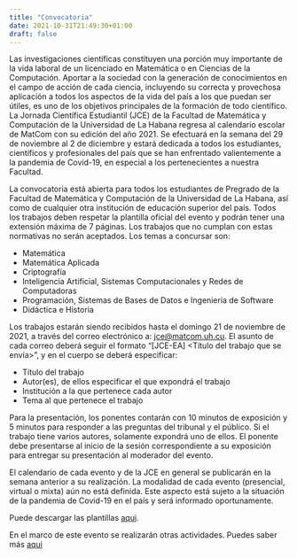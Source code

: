 ```yaml
---
title: "Convocatoria"
date: 2021-10-31T21:49:30+01:00
draft: false
---
```


Las investigaciones científicas constituyen una porción muy importante de la vida laboral de un licenciado en Matemática o en Ciencias de la Computación. Aportar a la
sociedad con la generación de conocimientos en el campo de acción de cada ciencia,
incluyendo su correcta y provechosa aplicación a todos los aspectos de la vida del país
a los que puedan ser útiles, es uno de los objetivos principales de la formación de todo
científico.
La Jornada Científica Estudiantil (JCE) de la Facultad de Matemática y Computación
de la Universidad de La Habana regresa al calendario escolar de MatCom con su edición
del año 2021. Se efectuará en la semana del 29 de noviembre al 2 de diciembre y
estará dedicada a todos los estudiantes, científicos y profesionales del país que se han
enfrentado valientemente a la pandemia de Covid-19, en especial a los pertenecientes
a nuestra Facultad.

La convocatoria está abierta para todos los estudiantes de Pregrado de la Facultad de
Matemática y Computación de la Universidad de La Habana, así como de cualquier
otra institución de educación superior del país. Todos los trabajos deben respetar la
plantilla oficial del evento y podrán tener una extensión máxima de 7 páginas. Los
trabajos que no cumplan con estas normativas no serán aceptados.
Los temas a concursar son:
* Matemática
* Matemática Aplicada
* Criptografía
* Inteligencia Artificial, Sistemas Computacionales y Redes de Computadoras
* Programación, Sistemas de Bases de Datos e Ingeniería de Software
* Didáctica e Historia

Los trabajos estarán siendo recibidos hasta el domingo 21 de noviembre de 2021,
a través del correo electrónico a: [jce@matcom.uh.cu](mailto:jce@matcom.uh.cu). El asunto de cada correo deberá
seguir el formato “[JCE-EA] <Título del trabajo que se envía>”, y en el cuerpo se
deberá especificar:
* Título del trabajo
* Autor(es), de ellos especificar el que expondrá el trabajo
* Institución a la que pertenece cada autor
* Tema al que pertenece el trabajo


Para la presentación, los ponentes contarán con 10 minutos de exposición y 5 minutos para responder a las preguntas del tribunal y el público. Si el trabajo tiene varios
autores, solamente expondrá uno de ellos. El ponente debe presentarse al inicio de la
sesión correspondiente a su exposición para entregar su presentación al moderador del
evento.

El calendario de cada evento y de la JCE en general se publicarán en la semana anterior
a su realización. La modalidad de cada evento (presencial, virtual o mixta)
aún no está definida. Este aspecto está sujeto a la situación de la pandemia
de Covid-19 en el país y será informado oportunamente.

Puede descargar las plantillas [aqui](../plantillas.zip).

En el marco de este evento se realizarán otras actividades. Puedes saber más [aqui](../actividades)
